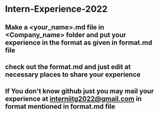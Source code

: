 # Intern-Experience-2022

## Make a <your_name>.md file in <Company_name> folder and put your experience in the format as given in format.md file 
## check out the format.md and just edit at necessary places to share your experience

## If You don't know github just you may mail your experience at interniitg2022@gmail.com in format mentioned in format.md file
